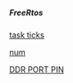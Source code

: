 ##### FreeRtos
[task ticks](https://wokwi.com/projects/335412432006546003)

[num](https://wokwi.com/projects/336272965874221651)

[DDR PORT PIN](https://wokwi.com/projects/336276264232944212)
